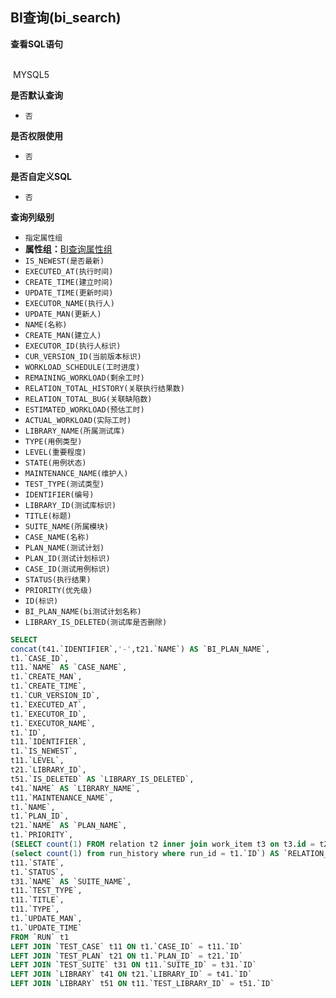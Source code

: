 ## BI查询(bi_search) <!-- {docsify-ignore-all} -->



<p class="panel-title"><b>查看SQL语句</b></p>
<br>

<el-row>
&nbsp;<el-tag @click="MYSQL5 = true">MYSQL5</el-tag>
</el-row>

<br>
<p class="panel-title"><b>是否默认查询</b></p>

* `否`

<p class="panel-title"><b>是否权限使用</b></p>

* `否`

<p class="panel-title"><b>是否自定义SQL</b></p>

* `否`

<p class="panel-title"><b>查询列级别</b></p>

* `指定属性组`
*  **属性组：**[BI查询属性组](#)
  * `IS_NEWEST(是否最新)`
  * `EXECUTED_AT(执行时间)`
  * `CREATE_TIME(建立时间)`
  * `UPDATE_TIME(更新时间)`
  * `EXECUTOR_NAME(执行人)`
  * `UPDATE_MAN(更新人)`
  * `NAME(名称)`
  * `CREATE_MAN(建立人)`
  * `EXECUTOR_ID(执行人标识)`
  * `CUR_VERSION_ID(当前版本标识)`
  * `WORKLOAD_SCHEDULE(工时进度)`
  * `REMAINING_WORKLOAD(剩余工时)`
  * `RELATION_TOTAL_HISTORY(关联执行结果数)`
  * `RELATION_TOTAL_BUG(关联缺陷数)`
  * `ESTIMATED_WORKLOAD(预估工时)`
  * `ACTUAL_WORKLOAD(实际工时)`
  * `LIBRARY_NAME(所属测试库)`
  * `TYPE(用例类型)`
  * `LEVEL(重要程度)`
  * `STATE(用例状态)`
  * `MAINTENANCE_NAME(维护人)`
  * `TEST_TYPE(测试类型)`
  * `IDENTIFIER(编号)`
  * `LIBRARY_ID(测试库标识)`
  * `TITLE(标题)`
  * `SUITE_NAME(所属模块)`
  * `CASE_NAME(名称)`
  * `PLAN_NAME(测试计划)`
  * `PLAN_ID(测试计划标识)`
  * `CASE_ID(测试用例标识)`
  * `STATUS(执行结果)`
  * `PRIORITY(优先级)`
  * `ID(标识)`
  * `BI_PLAN_NAME(bi测试计划名称)`
  * `LIBRARY_IS_DELETED(测试库是否删除)`






<el-dialog v-model="MYSQL5" title="MYSQL5">

```sql
SELECT
concat(t41.`IDENTIFIER`,'-',t21.`NAME`) AS `BI_PLAN_NAME`,
t1.`CASE_ID`,
t11.`NAME` AS `CASE_NAME`,
t1.`CREATE_MAN`,
t1.`CREATE_TIME`,
t1.`CUR_VERSION_ID`,
t1.`EXECUTED_AT`,
t1.`EXECUTOR_ID`,
t1.`EXECUTOR_NAME`,
t1.`ID`,
t11.`IDENTIFIER`,
t1.`IS_NEWEST`,
t11.`LEVEL`,
t21.`LIBRARY_ID`,
t51.`IS_DELETED` AS `LIBRARY_IS_DELETED`,
t41.`NAME` AS `LIBRARY_NAME`,
t11.`MAINTENANCE_NAME`,
t1.`NAME`,
t1.`PLAN_ID`,
t21.`NAME` AS `PLAN_NAME`,
t1.`PRIORITY`,
(SELECT count(1) FROM relation t2 inner join work_item t3 on t3.id = t2.TARGET_ID and  t3.IS_DELETED = 0 inner join work_item_type t4 on t4.ID = t3.WORK_ITEM_TYPE_ID and t4.`GROUP` = 'bug' where t1.id = t2.PRINCIPAL_ID AND t2.TARGET_TYPE = 'work_item') AS `RELATION_TOTAL_BUG`,
(select count(1) from run_history where run_id = t1.`ID`) AS `RELATION_TOTAL_HISTORY`,
t11.`STATE`,
t1.`STATUS`,
t31.`NAME` AS `SUITE_NAME`,
t11.`TEST_TYPE`,
t11.`TITLE`,
t11.`TYPE`,
t1.`UPDATE_MAN`,
t1.`UPDATE_TIME`
FROM `RUN` t1 
LEFT JOIN `TEST_CASE` t11 ON t1.`CASE_ID` = t11.`ID` 
LEFT JOIN `TEST_PLAN` t21 ON t1.`PLAN_ID` = t21.`ID` 
LEFT JOIN `TEST_SUITE` t31 ON t11.`SUITE_ID` = t31.`ID` 
LEFT JOIN `LIBRARY` t41 ON t21.`LIBRARY_ID` = t41.`ID` 
LEFT JOIN `LIBRARY` t51 ON t11.`TEST_LIBRARY_ID` = t51.`ID` 


```

</el-dialog>

<script>
 const { createApp } = Vue
  createApp({
    data() {
      return {
                MYSQL5 : false
        
      }
    },
    methods: {
    }
  }).use(ElementPlus).mount('#app')
</script>